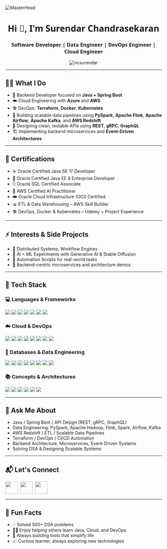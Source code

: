 ![MasterHead](https://mir-s3-cdn-cf.behance.net/project_modules/max_1200/79731568097599.5b50bca477735.jpg)

<h1 align="center" style="font-family: 'Segoe UI', Tahoma, Geneva, Verdana, sans-serif;">Hi 👋, I'm Surendar Chandrasekaran</h1>
<h3 align="center" style="font-family: 'Segoe UI', Tahoma, Geneva, Verdana, sans-serif;">Software Developer | Data Engineer | DevOps Engineer | Cloud Engineer</h3>

<p align="center">
  <img src="https://komarev.com/ghpvc/?username=ncsurendar&label=Profile%20views&color=0e75b6&style=flat" alt="ncsurendar" />
</p>

---

## 👨‍💻 What I Do  
- 🧰 Backend Developer focused on **Java + Spring Boot**  
- ☁️ Cloud Engineering with **Azure** and **AWS**  
- 🛠️ DevOps: **Terraform**, **Docker**, **Kubernetes**  
- 🧪 Building scalable data pipelines using **PySpark**, **Apache Flink**, **Apache Airflow**, **Apache Kafka**, and **AWS Redshift**  
- 🧱 Designing clean, testable APIs using **REST**, **gRPC**, **GraphQL**  
- 🏗️ Implementing backend microservices and **Event-Driven Architectures**  

---

## 📜 Certifications  
- ☕ Oracle Certified Java SE 17 Developer  
- 🏢 Oracle Certified Java EE 8 Enterprise Developer  
- 🗄️ Oracle SQL Certified Associate
- 🤖 AWS Certified AI Practitioner  
- ☁️ Oracle Cloud Infrastructure (OCI) Certified
- 📊 ETL & Data Warehousing – AWS Skill Builder  
- 🛠️ DevOps, Docker & Kubernetes – Udemy + Project Experience

---

## ⚡ Interests & Side Projects  
- 🧠 Distributed Systems, Workflow Engines  
- 🧪 AI + ML Experiments with Generative AI & Stable Diffusion  
- 🧰 Automation Scripts for real-world tasks  
- 📂 Backend-centric microservices and architecture demos  

---

## 🚀 Tech Stack

### 💻 Languages & Frameworks
<p align="left">
  <img src="https://img.shields.io/badge/Java-%23ED8B00?style=for-the-badge&logo=java&logoColor=white" />
  <img src="https://img.shields.io/badge/Python-%233776AB?style=for-the-badge&logo=python&logoColor=white" />
  <img src="https://img.shields.io/badge/Spring_Boot-%236DB33F?style=for-the-badge&logo=springboot&logoColor=white" />
  <img src="https://img.shields.io/badge/Spring_Security-%236DB33F?style=for-the-badge&logo=spring&logoColor=white" />
  <img src="https://img.shields.io/badge/Spring_Cloud-%236DB33F?style=for-the-badge&logo=spring&logoColor=white" />
  <img src="https://img.shields.io/badge/gRPC-%2300B1CC?style=for-the-badge&logo=grpc&logoColor=white" />
  <img src="https://img.shields.io/badge/GraphQL-E10098?style=for-the-badge&logo=graphql&logoColor=white" />
</p>

### ☁️ Cloud & DevOps
<p align="left">
  <img src="https://img.shields.io/badge/AWS-%23232F3E?style=for-the-badge&logo=amazonaws&logoColor=white" />
  <img src="https://img.shields.io/badge/Azure-%230072C6?style=for-the-badge&logo=microsoftazure&logoColor=white" />
  <img src="https://img.shields.io/badge/Oracle_Cloud-%23000000?style=for-the-badge&logo=oracle&logoColor=white" />
  <img src="https://img.shields.io/badge/Docker-%230db7ed?style=for-the-badge&logo=docker&logoColor=white" />
  <img src="https://img.shields.io/badge/Kubernetes-%23326CE5?style=for-the-badge&logo=kubernetes&logoColor=white" />
  <img src="https://img.shields.io/badge/Terraform-%235835CC?style=for-the-badge&logo=terraform&logoColor=white" />
  <img src="https://img.shields.io/badge/Git-%23F05032?style=for-the-badge&logo=git&logoColor=white" />
  <img src="https://img.shields.io/badge/CI/CD-%23FF9900?style=for-the-badge&logo=githubactions&logoColor=white" />
</p>

### 🧪 Databases & Data Engineering
<p align="left">
  <img src="https://img.shields.io/badge/PostgreSQL-%23336791?style=for-the-badge&logo=postgresql&logoColor=white" />
  <img src="https://img.shields.io/badge/MySQL-%234479A1?style=for-the-badge&logo=mysql&logoColor=white" />
  <img src="https://img.shields.io/badge/Oracle-%23F80000?style=for-the-badge&logo=oracle&logoColor=white" />
  <img src="https://img.shields.io/badge/AWS_Redshift-%23232F3E?style=for-the-badge&logo=amazonaws&logoColor=white" />
  <img src="https://img.shields.io/badge/Apache_Hadoop-%23EE682F?style=for-the-badge&logo=apachehadoop&logoColor=white" />
  <img src="https://img.shields.io/badge/Apache_Flink-%2300BFFF?style=for-the-badge&logo=apacheflink&logoColor=white" />
  <img src="https://img.shields.io/badge/Apache_Spark-%23E75A2B?style=for-the-badge&logo=apache-spark&logoColor=white" />
  <img src="https://img.shields.io/badge/Apache_Kafka-%23FF0000?style=for-the-badge&logo=apachekafka&logoColor=white" />
</p>

### 📚 Concepts & Architectures
<p align="left">
  <img src="https://img.shields.io/badge/OOP-%230073B1?style=for-the-badge" />
  <img src="https://img.shields.io/badge/RESTful_APIs-%234CAF50?style=for-the-badge" />
  <img src="https://img.shields.io/badge/System_Design-%23FF5722?style=for-the-badge" />
  <img src="https://img.shields.io/badge/Data_Pipelines-%239C27B0?style=for-the-badge" />
  <img src="https://img.shields.io/badge/Event_Driven_Architecture-%23007ACC?style=for-the-badge" />
  <img src="https://img.shields.io/badge/Exception_Handling-%23FF9800?style=for-the-badge" />
</p>

---

## 💬 Ask Me About
- Java / Spring Boot / API Design (REST, gRPC, GraphQL)  
- Data Engineering: PySpark, Apache Hadoop, Flink, Spark, Airflow, Kafka  
- AWS Redshift / ETL / Scalable Data Pipelines  
- Terraform / DevOps / CI/CD Automation 
- Backend Architecture, Microservices, Event-Driven Systems  
- Solving DSA & Designing Scalable Systems  

---

## 📬 Let's Connect
<p align="left">
  <a href="https://linkedin.com/in/surendar-c" target="_blank"><img src="https://cdn.jsdelivr.net/gh/devicons/devicon/icons/linkedin/linkedin-original.svg" width="40" /></a>&nbsp;
  <a href="https://leetcode.com/surendar_c" target="_blank"><img src="https://raw.githubusercontent.com/rahuldkjain/github-profile-readme-generator/master/src/images/icons/Social/leet-code.svg" width="40" /></a>&nbsp;
  <a href="mailto:ncsurendar123@gmail.com"><img src="https://cdn.jsdelivr.net/gh/devicons/devicon/icons/google/google-original.svg" width="40" /></a>
</p>

---

## 🧩 Fun Facts
- 💡 Solved 500+ DSA problems  
- 👨‍🏫 Enjoy helping others learn Java, Cloud, and DevOps  
- 🔄 Always building tools that simplify life  
- 📈 Curious learner, always exploring new technologies  
